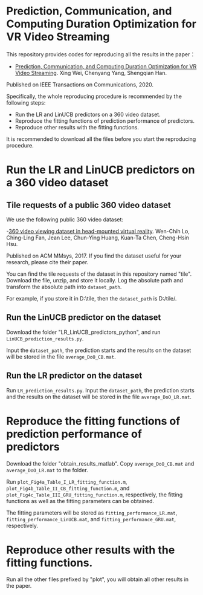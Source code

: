 # Prediction, Communication, and Computing Duration Optimization for VR Video Streaming

This repository provides codes for reproducing all the results in the paper：
- [Prediction, Communication, and Computing Duration Optimization for VR Video Streaming](https://ieeexplore.ieee.org/abstract/document/9268977/). Xing Wei, Chenyang Yang, Shengqian Han.

Published on IEEE Transactions on Communications, 2020.

Specifically, the whole reproducing procedure is recommended by the following steps:

- Run the LR and LinUCB predictors on a 360 video dataset.
- Reproduce the fitting functions of prediction performance of predictors.
- Reproduce other results with the fitting functions.

It is recommended to download all the files before you start the reproducing procedure.

# Run the LR and LinUCB predictors on a 360 video dataset

## Tile requests of a public 360 video dataset

We use the following public 360 video dataset:

-[360 video viewing dataset in head-mounted virtual reality](https://dl.acm.org/doi/abs/10.1145/3083187.3083219).  Wen-Chih Lo,  Ching-Ling Fan,   Jean Lee,  Chun-Ying Huang,   Kuan-Ta Chen, Cheng-Hsin Hsu.

Published on ACM MMsys, 2017. If you find the dataset useful for your research, please cite their paper.

You can find the tile requests of the dataset in this repository named "tile". Download the file, unzip, and store it locally. Log the absolute path and transform the absolute  path into  `dataset_path`.

For example, if you store it in D:\tile,  then the `dataset_path` is D:/tile/.  


## Run the LinUCB predictor on the dataset 

Download the folder "LR_LinUCB_predictors_python",  and run `LinUCB_prediction_results.py`.  

Input the `dataset_path`, the prediction starts  and the results on the dataset will be stored in the file `average_DoO_CB.mat`.

## Run the LR predictor on the dataset 

 Run `LR_prediction_results.py`.  Input the `dataset_path`, the prediction starts  and the results on the dataset will be stored in the file `average_DoO_LR.mat`.

# Reproduce the fitting functions of prediction performance of predictors

Download the folder "obtain_results_matlab". Copy `average_DoO_CB.mat` and `average_DoO_LR.mat` to the folder. 

Run `plot_Fig4a_Table_I_LR_fitting_function.m`,  `plot_Fig4b_Table_II_CB_fitting_function.m`, and `plot_Fig4c_Table_III_GRU_fitting_function.m`, respectively, the fitting functions as well as the fitting parameters can be obtained. 

The fitting parameters will be stored as `fitting_performance_LR.mat`, `fitting_performance_LinUCB.mat`, and `fitting_performance_GRU.mat`, respectively.

# Reproduce other results with the fitting functions.

Run all the other files prefixed by "plot", you will obtain all other results in the paper.
